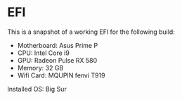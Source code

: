 # EFI
This is a snapshot of a working EFI for the following build:

* Motherboard: Asus Prime P
* CPU: Intel Core i9
* GPU: Radeon Pulse RX 580
* Memory: 32 GB
* Wifi Card: MQUPIN fenvi T919

Installed OS: Big Sur

